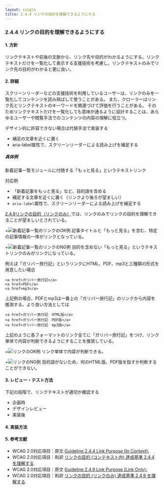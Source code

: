 ```yaml
---
layout: single
title: 2.4.4 リンクの目的を理解できるようにする
---
```


### 2.4.4 リンクの目的を理解できるようにする

#### 1. 方針

リンクテキストや前後の文脈から、リンク先や目的がわかるようにする。リンクテキストだけを一覧化して表示する支援技術を考慮し、リンクテキストのみでリンク先の目的がわかると更に良い。

#### 2. 詳細

スクリーンリーダーなどの支援技術を利用しているユーザーは、リンクのみを一覧化してコンテンツを読み飛ばして使うことがある。
また、クローラーはリンク先とリンクテキストのキーワードを関連づけて評価を行うことがある。
そのためリンクテキストだけを一覧化しても意味が通るように設計することは、あらゆるユーザーや閲覧手法でのコンテンツの内容の理解に役立つ。

デザイン的に許容できない場合は代替手法で実装する

- 補足の文章を近くに置く
- aria-label属性で、スクリーンリーダーによる読み上げを補足する

##### 具体例

新着記事一覧モジュールに付随する「もっと見る」というテキストリンク

対応例

- 「新着記事をもっと見る」など、目的語を含める
- 補足する文章を近くに置く（リンクより後ろが望ましい）
- `aria-label`属性で、スクリーンリーダーによる読み上げを補足する

[2.4.9リンクの目的（リンクのみ）](https://waic.jp/docs/UNDERSTANDING-WCAG20/navigation-mechanisms-link.html)では、リンクのみでリンクの目的を理解できることが望ましいとされている。

+![新着記事一覧のリンクのOK例](/a11y-guidelines/img/2/4/4/2.4.4_2.svg)
記事タイトルと「もっと見る」を含む、特定の記事情報の一体がリンクとなっている。

+![新着記事一覧のリンクのNG例](/a11y-guidelines/img/2/4/4/2.4.4_1.svg)
目的を含めない「もっと見る」というテキストリンクのみがリンクになっている。

例えば「ガリバー旅行記」というリンクにHTML、PDF、mp3と三種類の形式を用意したい場合

```
<a href>ガリバー旅行記</a>
<a href>PDF</a>
<a href>mp3</a>
```

上記例の場合、PDFとmp3は一番上の「ガリバー旅行記」のリンクから内容を推測する。より良い方法としては

```
<a href>ガリバー旅行記　HTML版</a>
<a href>ガリバー旅行記　PDF版</a>
<a href>ガリバー旅行記　mp3版</a>
```

上記のように各フォーマットのリンク全てに「ガリバー旅行記」をつけ、リンク単体で内容が判断できるようにすることを推奨している。

+![リンクのOK例](/a11y-guidelines/img/2/4/4/2.4.4_4.svg)
リンク単体で内容が判断できる。

+![リンクのNG例](/a11y-guidelines/img/2/4/4/2.4.4_3.svg)
目的語がないため、何のHTML版、PDF版を指すか判断することができない。

#### 3. レビュー・テスト方法

下記の段階で、リンクテキストが適切か確認する

- 企画時
- デザインレビュー
- 実装後

#### 4. 実装方法

#### 5. 参考文献

- WCAG 2.0対応項目：原文 [Guideline 2.4.4 Link Purpose (In Context):](https://www.w3.org/TR/UNDERSTANDING-WCAG20/navigation-mechanisms-refs.html)
- WCAG 2.0対応項目：和訳 [リンクの目的 (コンテキスト内) 達成基準 2.4.4 を理解する](https://waic.jp/docs/UNDERSTANDING-WCAG20/navigation-mechanisms-refs.html#pdlinkcontextdef)
- WCAG 2.0対応項目：原文 [Guideline 2.4.9 Link Purpose (Link Only):](https://www.w3.org/TR/UNDERSTANDING-WCAG20/navigation-mechanisms-link.html)
- WCAG 2.0対応項目：和訳 [リンクの目的 (リンクのみ) 達成基準 2.4.9 を理解する](https://waic.jp/docs/UNDERSTANDING-WCAG20/navigation-mechanisms-link.html)
